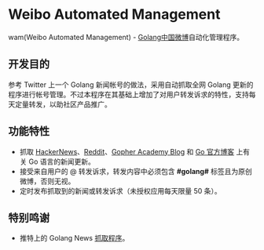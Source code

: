 Weibo Automated Management
===

wam(Weibo Automated Management) - [Golang中国微博](http://weibo.com/u/3211200050)自动化管理程序。

## 开发目的

参考 Twitter 上一个 Golang 新闻帐号的做法，采用自动抓取全网 Golang 更新的程序进行帐号管理。不过本程序在其基础上增加了对用户转发诉求的特性，支持每天定量转发，以助社区产品推广。

## 功能特性

- 抓取 [HackerNews](http://news.ycombinator.com/)、[Reddit](http://www.reddit.com/r/golang)、[Gopher Academy Blog](http://blog.gopheracademy.com/) 和 [Go 官方博客](http://blog.golang.org/) 上有关 Go 语言的新闻更新。
- 接受来自用户的 @ 转发诉求，转发内容中必须包含 **#golang#** 标签且为原创微博，否则无视。
- 定时发布抓取到的新闻或转发诉求（未授权应用每天限量 50 条）。

## 特别鸣谢

- 推特上的 Golang News [抓取程序](https://github.com/haarts/golang_news)。

